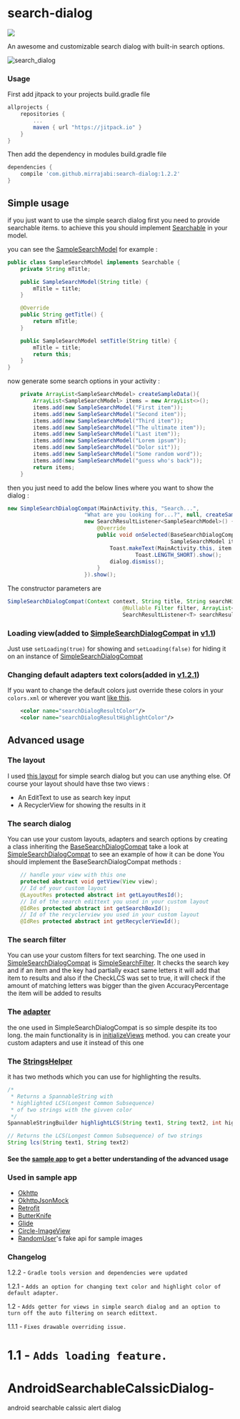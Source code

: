 
# search-dialog
[![](https://jitpack.io/v/mirrajabi/search-dialog.svg)](https://jitpack.io/#mirrajabi/search-dialog)

An awesome and customizable search dialog with built-in search options.

![search_dialog](https://cloud.githubusercontent.com/assets/8886687/26755439/869f9e6c-48a2-11e7-9e6c-829b573e7730.jpg)

### Usage

First add jitpack to your projects build.gradle file

```gradle
allprojects {
    repositories {
        ...
        maven { url "https://jitpack.io" }
   	}
}
```

Then add the dependency in modules build.gradle file

```gradle
dependencies {
    compile 'com.github.mirrajabi:search-dialog:1.2.2'
}
```

## Simple usage

if you just want to use the simple search dialog first you need to provide searchable items.
to achieve this you should implement [Searchable](https://github.com/mirrajabi/search-dialog/blob/master/library/src/main/java/ir/mirrajabi/searchdialog/core/Searchable.java) in your model.

you can see the [SampleSearchModel](https://github.com/mirrajabi/search-dialog/blob/master/app/src/main/java/ir/mirrajabi/searchdialog/sample/models/SampleSearchModel.java) for example :

```java
public class SampleSearchModel implements Searchable {
    private String mTitle;

    public SampleSearchModel(String title) {
        mTitle = title;
    }

    @Override
    public String getTitle() {
        return mTitle;
    }

    public SampleSearchModel setTitle(String title) {
        mTitle = title;
        return this;
    }
}
```

now generate some search options in your activity :

```java
    private ArrayList<SampleSearchModel> createSampleData(){
        ArrayList<SampleSearchModel> items = new ArrayList<>();
        items.add(new SampleSearchModel("First item"));
        items.add(new SampleSearchModel("Second item"));
        items.add(new SampleSearchModel("Third item"));
        items.add(new SampleSearchModel("The ultimate item"));
        items.add(new SampleSearchModel("Last item"));
        items.add(new SampleSearchModel("Lorem ipsum"));
        items.add(new SampleSearchModel("Dolor sit"));
        items.add(new SampleSearchModel("Some random word"));
        items.add(new SampleSearchModel("guess who's back"));
        return items;
    }
```

then you just need to add the below lines where you want to show the dialog :

```java
new SimpleSearchDialogCompat(MainActivity.this, "Search...",
                        "What are you looking for...?", null, createSampleData(),
                        new SearchResultListener<SampleSearchModel>() {
                            @Override
                            public void onSelected(BaseSearchDialogCompat dialog,
                                                   SampleSearchModel item, int position) {
                                Toast.makeText(MainActivity.this, item.getTitle(),
                                        Toast.LENGTH_SHORT).show();
                                dialog.dismiss();
                            }
                        }).show();
```

The constructor parameters are
```java
SimpleSearchDialogCompat(Context context, String title, String searchHint,
                                    @Nullable Filter filter, ArrayList<T> items,
                                    SearchResultListener<T> searchResultListener)
```

### Loading view(added to [SimpleSearchDialogCompat](https://github.com/mirrajabi/search-dialog/blob/master/library/src/main/java/ir/mirrajabi/searchdialog/SimpleSearchDialogCompat.java) in [v1.1](https://github.com/mirrajabi/search-dialog/releases/tag/1.1))

Just use `setLoading(true)` for showing and `setLoading(false)` for hiding it on an instance of [SimpleSearchDialogCompat](https://github.com/mirrajabi/search-dialog/blob/master/library/src/main/java/ir/mirrajabi/searchdialog/SimpleSearchDialogCompat.java)

### Changing default adapters text colors(added in [v1.2.1](https://github.com/mirrajabi/search-dialog/releases/tag/1.2.1))

If you want to change the default colors just override these colors in your `colors.xml` or wherever you want [like this](https://github.com/mirrajabi/search-dialog/blob/master/app/src/main/res/values/colors.xml#L6).

```xml
    <color name="searchDialogResultColor"/>
    <color name="searchDialogResultHighlightColor"/>
```

## Advanced usage

### The layout

I used [this layout](https://github.com/mirrajabi/search-dialog/blob/master/library/src/main/res/layout/search_dialog_compat.xml) for simple search dialog but you can use anything else.
Of course your layout should have thse two views :
- An EditText to use as search key input
- A RecyclerView for showing the results in it

### The search dialog

You can use your custom layouts, adapters and search options by creating a class inheriting the [BaseSearchDialogCompat](https://github.com/mirrajabi/search-dialog/blob/master/library/src/main/java/ir/mirrajabi/searchdialog/core/BaseSearchDialogCompat.java)
take a look at [SimpleSearchDialogCompat](https://github.com/mirrajabi/search-dialog/blob/master/library/src/main/java/ir/mirrajabi/searchdialog/SimpleSearchDialogCompat.java) to see an example of how it can be done
You should implement the BaseSearchDialogCompat methods : 

```java
    // handle your view with this one
    protected abstract void getView(View view);
    // Id of your custom layout
    @LayoutRes protected abstract int getLayoutResId();
    // Id of the search edittext you used in your custom layout
    @IdRes protected abstract int getSearchBoxId();
    // Id of the recyclerview you used in your custom layout
    @IdRes protected abstract int getRecyclerViewId();

```
### The search filter

You can use your custom filters for text searching. The one used in [SimpleSearchDialogCompat](https://github.com/mirrajabi/search-dialog/blob/master/library/src/main/java/ir/mirrajabi/searchdialog/SimpleSearchDialogCompat.java) is [SimpleSearchFilter](https://github.com/mirrajabi/search-dialog/blob/master/library/src/main/java/ir/mirrajabi/searchdialog/SimpleSearchFilter.java).
It checks the search key and if an item and the key had partially exact same letters it will add that item to results and also if the CheckLCS was set to true, it will check if the amount of matching letters was bigger than the given AccuracyPercentage the item will be added to results


### The [adapter](https://github.com/mirrajabi/search-dialog/blob/master/library/src/main/java/ir/mirrajabi/searchdialog/adapters/SearchDialogAdapter.java)

the one used in SimpleSearchDialogCompat is so simple despite its too long. the main functionality is in [initializeViews](https://github.com/mirrajabi/search-dialog/blob/master/library/src/main/java/ir/mirrajabi/searchdialog/adapters/SearchDialogAdapter.java#L94) method.
you can create your custom adapters and use it instead of this one

### The [StringsHelper](https://github.com/mirrajabi/search-dialog/blob/master/library/src/main/java/ir/mirrajabi/searchdialog/StringsHelper.java)

it has two methods which you can use for highlighting the results.

```java
/*
 * Returns a SpannableString with 
 * highlighted LCS(Longest Common Subsequence)
 * of two strings with the givven color
 */
SpannableStringBuilder highlightLCS(String text1, String text2, int highlightColor);

// Returns the LCS(Longest Common Subsequence) of two strings
String lcs(String text1, String text2) 
```


#### See the [sample app](https://github.com/mirrajabi/search-dialog/tree/master/app) to get a better understanding of the advanced usage

### Used in sample app

- [Okhttp](https://github.com/square/okhttp)
- [OkhttpJsonMock](https://github.com/mirrajabi/okhttp-json-mock)
- [Retrofit](http://github.com/square/retrofit)
- [ButterKnife](https://github.com/JakeWharton/butterknife)
- [Glide](https://github.com/bumptech/glide)
- [Circle-ImageView](https://github.com/hdodenhof/CircleImageView)
- [RandomUser](https://randomuser.me)'s fake api for sample images 

### Changelog

1.2.2 - `Gradle tools version and dependencies were updated`

1.2.1 - `Adds an option for changing text color and highlight color of default adapter.`

1.2 - `Adds getter for views in simple search dialog and an option to turn off the auto filtering on search edittext.`

1.1.1 - `Fixes drawable overriding issue.`

1.1 - `Adds loading feature.`
=======
# AndroidSearchableCalssicDialog-
android searchable calssic alert dialog

